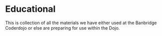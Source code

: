 # Educational

This is collection of all the materials we have either used at the Banbridge Coderdojo or else are preparing for use within the Dojo.